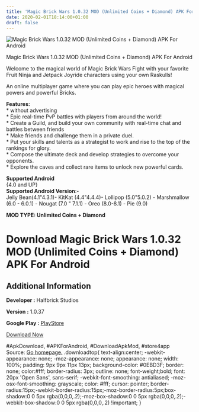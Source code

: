```yaml
---
title: 'Magic Brick Wars 1.0.32 MOD (Unlimited Coins + Diamond) APK For Android'
date: 2020-02-01T18:14:00+01:00
draft: false
---
```


![Magic Brick Wars 1.0.32 MOD (Unlimited Coins + Diamond) APK For Android](https://i1.wp.com/apkhome.net/wp-content/uploads/2020/02/Magic-Brick-Wars-1.0.32-MOD-Unlimited-Coins-Diamond.png "Magic Brick Wars 1.0.32 MOD (Unlimited Coins + Diamond) APK For Android")

  

Magic Brick Wars 1.0.32 MOD (Unlimited Coins + Diamond) APK For Android

Welcome to the magical world of Magic Brick Wars Fight with your favorite Fruit Ninja and Jetpack Joyride characters using your own Raskulls!

An online multiplayer game where you can play epic heroes with magical powers and powerful Bricks.

**Features:**  
\* without advertising  
\* Epic real-time PvP battles with players from around the world!  
\* Create a Guild, and build your own community with real-time chat and battles between friends  
\* Make friends and challenge them in a private duel.  
\* Put your skills and talents as a strategist to work and rise to the top of the rankings for glory.  
\* Compose the ultimate deck and develop strategies to overcome your opponents.  
\* Explore the caves and collect rare items to unlock new powerful cards.

**Supported Android**  
{4.0 and UP}  
**Supported Android Version**:-  
Jelly Bean(4.1"4.3.1)- KitKat (4.4"4.4.4)- Lollipop (5.0"5.0.2) - Marshmallow (6.0 - 6.0.1) - Nougat (7.0 " 7.1.1) - Oreo (8.0-8.1) - Pie (9.0)

**MOD TYPE: Unlimited Coins + Diamond**

Download Magic Brick Wars 1.0.32 MOD (Unlimited Coins + Diamond) APK For Android
================================================================================

Additional Information
----------------------

**Developer :** Halfbrick Studios

**Version :** 1.0.37

**Google Play :** [PlayStore](https://play.google.com/store/apps/details?id=com.halfbrick.brickwars)

  

[Download Now](https://store4app.co/post/magic-brick-wars-1-0-32-mod-unlimited-coins-diamond-apk-for-android_1580577177)

  
#ApkDownload, #APKForAndroid, #DownloadApkMod, #store4app  
Source: [Go homepage.](https://store4app.co/post/magic-brick-wars-1-0-32-mod-unlimited-coins-diamond-apk-for-android_1580577177) .downloadtop{ text-align:center; -webkit-appearance: none; -moz-appearance: none; appearance: none; width: 100%; padding: 9px 9px 11px 13px; background-color: #0EBD3F; border: none; color:#fff; border-radius: 3px; outline: none; font-weight;bold; font: 20px 'Open Sans', sans-serif; -webkit-font-smoothing: antialiased; -moz-osx-font-smoothing: grayscale; color: #fff; cursor: pointer; border-radius:15px;-webkit-border-radius:15px;-moz-border-radius:5px;box-shadow:0 0 5px rgba(0,0,0,.2);-moz-box-shadow:0 0 5px rgba(0,0,0,.2);-webkit-box-shadow:0 0 5px rgba(0,0,0,.2) !important; }